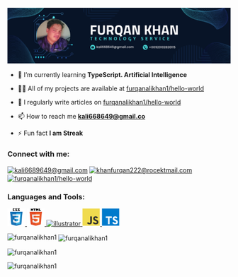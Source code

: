 ![loge](https://github.com/furqanalikhan1/furqanalikhan1/blob/main/furqan%20khan%20(1).png)

- 🌱 I’m currently learning **TypeScript. Artificial Intelligence**

- 👨‍💻 All of my projects are available at [furqanalikhan1/hello-world](furqanalikhan1/hello-world)

- 📝 I regularly write articles on [furqanalikhan1/hello-world](furqanalikhan1/hello-world)

- 📫 How to reach me **kali668649@gmail.co**

- ⚡ Fun fact **I am Streak**

<h3 align="left">Connect with me:</h3>
<p align="left">
<a href="https://linkedin.com/in/kali6689649@gmail.com" target="blank"><img align="center" src="https://raw.githubusercontent.com/rahuldkjain/github-profile-readme-generator/master/src/images/icons/Social/linked-in-alt.svg" alt="kali6689649@gmail.com" height="30" width="40" /></a>
<a href="https://fb.com/khanfurqan222@rocektmail.com" target="blank"><img align="center" src="https://raw.githubusercontent.com/rahuldkjain/github-profile-readme-generator/master/src/images/icons/Social/facebook.svg" alt="khanfurqan222@rocektmail.com" height="30" width="40" /></a>
<a href="https://instagram.com/furqanalikhan1/hello-world" target="blank"><img align="center" src="https://raw.githubusercontent.com/rahuldkjain/github-profile-readme-generator/master/src/images/icons/Social/instagram.svg" alt="furqanalikhan1/hello-world" height="30" width="40" /></a>
</p>

<h3 align="left">Languages and Tools:</h3>
<p align="left"> <a href="https://www.w3schools.com/css/" target="_blank" rel="noreferrer"> <img src="https://raw.githubusercontent.com/devicons/devicon/master/icons/css3/css3-original-wordmark.svg" alt="css3" width="40" height="40"/> </a> <a href="https://www.w3.org/html/" target="_blank" rel="noreferrer"> <img src="https://raw.githubusercontent.com/devicons/devicon/master/icons/html5/html5-original-wordmark.svg" alt="html5" width="40" height="40"/> </a> <a href="https://www.adobe.com/in/products/illustrator.html" target="_blank" rel="noreferrer"> <img src="https://www.vectorlogo.zone/logos/adobe_illustrator/adobe_illustrator-icon.svg" alt="illustrator" width="40" height="40"/> </a> <a href="https://developer.mozilla.org/en-US/docs/Web/JavaScript" target="_blank" rel="noreferrer"> <img src="https://raw.githubusercontent.com/devicons/devicon/master/icons/javascript/javascript-original.svg" alt="javascript" width="40" height="40"/> </a> <a href="https://www.typescriptlang.org/" target="_blank" rel="noreferrer"> <img src="https://raw.githubusercontent.com/devicons/devicon/master/icons/typescript/typescript-original.svg" alt="typescript" width="40" height="40"/> </a> </p>

<p><img align="left" src="https://github-readme-stats.vercel.app/api/top-langs?username=furqanalikhan1&show_icons=true&locale=en&layout=compact" alt="furqanalikhan1" /></p>

<p>&nbsp;<img align="center" src="https://github-readme-stats.vercel.app/api?username=furqanalikhan1&show_icons=true&locale=en" alt="furqanalikhan1" /></p>

<p><img align="center" src="https://github-readme-streak-stats.herokuapp.com/?user=furqanalikhan1&" alt="furqanalikhan1" /></p>

<p align="left"> <img src="https://komarev.com/ghpvc/?username=furqanalikhan1&label=Profile%20views&color=0e75b6&style=flat" alt="furqanalikhan1" /> </p>
